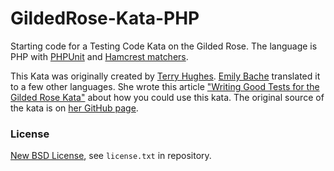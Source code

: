 # GildedRose-Kata-PHP
Starting code for a Testing Code Kata on the Gilded Rose.
The language is PHP with [PHPUnit](https://phpunit.de/)
and [Hamcrest matchers](https://github.com/hamcrest/hamcrest-php).

This Kata was originally created by [Terry Hughes](https://twitter.com/TerryHughes).
[Emily Bache](https://twitter.com/emilybache) translated it to a few other languages.
She wrote this article ["Writing Good Tests for the Gilded Rose Kata"](http://coding-is-like-cooking.info/2013/03/writing-good-tests-for-the-gilded-rose-kata/)
about how you could use this kata.
The original source of the kata is on [her GitHub page](https://github.com/emilybache/GildedRose-Refactoring-Kata).

### License ###
[New BSD License](http://opensource.org/licenses/bsd-license.php), see `license.txt` in repository.
